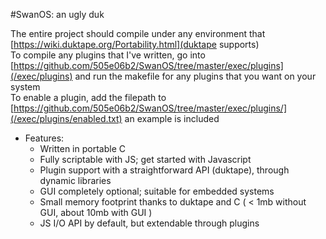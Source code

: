 #SwanOS: an ugly duk

The entire project should compile under any environment that [https://wiki.duktape.org/Portability.html](duktape supports)  
To compile any plugins that I've written, go into [https://github.com/505e06b2/SwanOS/tree/master/exec/plugins](/exec/plugins) and run the makefile for any plugins that you want on your system  
To enable a plugin, add the filepath to [https://github.com/505e06b2/SwanOS/tree/master/exec/plugins/](/exec/plugins/enabled.txt) an example is included  

* Features:  
    * Written in portable C
    * Fully scriptable with JS; get started with Javascript
    * Plugin support with a straightforward API (duktape), through dynamic libraries
    * GUI completely optional; suitable for embedded systems
    * Small memory footprint thanks to duktape and C ( < 1mb without GUI, about 10mb with GUI )
    * JS I/O API by default, but extendable through plugins